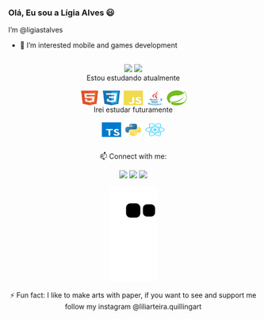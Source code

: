 ### Olá, Eu sou a Lígia Alves 😃

I’m @ligiastalves
- 💖 I’m interested mobile and games development

##

<div align="center">
  <a href="https://github.com/ligiastalves"></a>
  <img height="180em" src="https://github-readme-stats.vercel.app/api?username=ligiastalves&show_icons=true&theme=dracula&include_all_commits=true&count_private=true"/>
  <img height="180em" src="https://github-readme-stats.vercel.app/api/top-langs/?username=ligiastalves&layout=compact&langs_count=7&theme=dracula"/>
</div>

<div align="center">
Estou estudando atualmente
<div style="display: inline_block"><br>
  <img align="center" alt="Lili-HTML" height="30" width="40" src="https://raw.githubusercontent.com/devicons/devicon/master/icons/html5/html5-original.svg">
  <img align="center" alt="Lili-CSS" height="30" width="40" src="https://raw.githubusercontent.com/devicons/devicon/master/icons/css3/css3-original.svg">
  <img align="center" alt="Lili-Js" height="30" width="40" src="https://raw.githubusercontent.com/devicons/devicon/master/icons/javascript/javascript-plain.svg">
  <img align="center" alt="Lili-Java" height="30" width="40" src="https://raw.githubusercontent.com/devicons/devicon/master/icons/java/java-original.svg">
  <img align="center" alt="Lili-Spring" height="30" width="40" src="https://github.com/devicons/devicon/blob/master/icons/spring/spring-original.svg">
 
<div align="center">
Irei estudar futuramente
<div style="display: inline_block"><br>
   <img align="center" alt="Lili-Ts" height="30" width="40" src="https://raw.githubusercontent.com/devicons/devicon/master/icons/typescript/typescript-plain.svg">
   <img align="center" alt="Lili-Python" height="30" width="40" src="https://raw.githubusercontent.com/devicons/devicon/master/icons/python/python-original.svg">
   <img align="center" alt="Lili-React" height="30" width="40" src="https://raw.githubusercontent.com/devicons/devicon/master/icons/react/react-original.svg">
 
  </div>
  
  ##
  
 <div align="center">
  📫 Connect with me:
  
  <a href="https://instagram.com/ligiastalves" target="_blank"><img src="https://img.shields.io/badge/-Instagram-%23E4405F?style=for-the-badge&logo=instagram&logoColor=white" target="_blank"></a>
 	<a href = "mailto:ligia.stalves@gmail.com"><img src="https://img.shields.io/badge/-Gmail-%23333?style=for-the-badge&logo=gmail&logoColor=white" target="_blank"></a>
  <a href="https://www.linkedin.com/in/ligiastalves/" target="_blank"><img src="https://img.shields.io/badge/-LinkedIn-%230077B5?style=for-the-badge&logo=linkedin&logoColor=white" target="_blank"></a> 
 
 
  ![Snake animation](https://github.com/ligiastalves/ligiastalves/blob/output/github-contribution-grid-snake.svg)
 </div>
 
 ⚡ Fun fact: I like to make arts with paper, if you want to see and support me follow my instagram @liliarteira.quillingart
